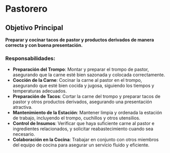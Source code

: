 # Pastorero

## Objetivo Principal
**Preparar y cocinar tacos de pastor y productos derivados de manera correcta y con buena presentación.**

### Responsabilidades:

- **Preparación del Trompo**: Montar y preparar el trompo de pastor, asegurando que la carne esté bien sazonada y colocada correctamente.
- **Cocción de la Carne**: Cocinar la carne al pastor en el trompo, asegurando que esté bien cocida y jugosa, siguiendo los tiempos y temperaturas adecuados.
- **Preparación de Tacos**: Cortar la carne del trompo y preparar tacos de pastor y otros productos derivados, asegurando una presentación atractiva.
- **Mantenimiento de la Estación**: Mantener limpia y ordenada la estación de trabajo, incluyendo el trompo, cuchillos y otros utensilios.
- **Control de Insumos**: Verificar que haya suficiente carne al pastor e ingredientes relacionados, y solicitar reabastecimiento cuando sea necesario.
- **Colaboración en la Cocina**: Trabajar en conjunto con otros miembros del equipo de cocina para asegurar un servicio fluido y eficiente.
